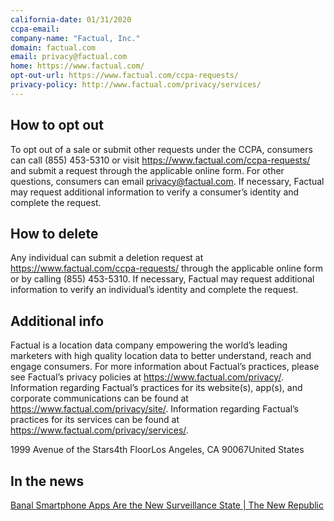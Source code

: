 ```yaml
---
california-date: 01/31/2020
ccpa-email: 
company-name: "Factual, Inc."
domain: factual.com
email: privacy@factual.com
home: https://www.factual.com/
opt-out-url: https://www.factual.com/ccpa-requests/
privacy-policy: http://www.factual.com/privacy/services/
---
```

## How to opt out


To opt out of a sale or submit other requests under the CCPA, consumers can call (855) 453-5310 or visit https://www.factual.com/ccpa-requests/ and submit a request through the applicable online form. For other questions, consumers can email privacy@factual.com. If necessary, Factual may request additional information to verify a consumer’s identity and complete the request.

## How to delete


Any individual can submit a deletion request at https://www.factual.com/ccpa-requests/ through the applicable online form or by calling (855) 453-5310. If necessary, Factual may request additional information to verify an individual’s identity and complete the request.

## Additional info


Factual is a location data company empowering the world’s leading marketers with high quality location data to better understand, reach and engage consumers. For more information about Factual’s practices, please see Factual’s privacy policies at https://www.factual.com/privacy/. Information regarding Factual’s practices for its website(s), app(s), and corporate communications can be found at https://www.factual.com/privacy/site/. Information regarding Factual’s practices for its services can be found at https://www.factual.com/privacy/services/.

1999 Avenue of the Stars4th FloorLos Angeles, CA 90067United States


## In the news

[Banal Smartphone Apps Are the New Surveillance State | The New Republic](https://newrepublic.com/article/160238/muslim-pro-app-location-data-industry-military-surveillance)

